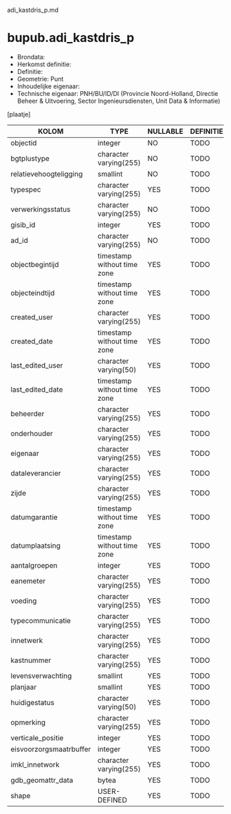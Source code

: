 adi_kastdris_p.md

# bupub.adi_kastdris_p


* Brondata: 
* Herkomst definitie: 
* Definitie: 
* Geometrie: Punt
* Inhoudelijke eigenaar: 
* Technische eigenaar: PNH/BU/ID/DI (Provincie Noord-Holland, Directie Beheer & Uitvoering, Sector Ingenieursdiensten, Unit Data & Informatie)

[plaatje]


|KOLOM                            |TYPE                       |NULLABLE|DEFINITIE|
|------                           |----                       |-----   |-----    |
|objectid                         |integer                    |NO      |TODO|
|bgtplustype                      |character varying(255)     |NO      |TODO|
|relatievehoogteligging           |smallint                   |NO      |TODO|
|typespec                         |character varying(255)     |YES     |TODO|
|verwerkingsstatus                |character varying(255)     |NO      |TODO|
|gisib_id                         |integer                    |YES     |TODO|
|ad_id                            |character varying(255)     |NO      |TODO|
|objectbegintijd                  |timestamp without time zone|YES     |TODO|
|objecteindtijd                   |timestamp without time zone|YES     |TODO|
|created_user                     |character varying(255)     |YES     |TODO|
|created_date                     |timestamp without time zone|YES     |TODO|
|last_edited_user                 |character varying(50)      |YES     |TODO|
|last_edited_date                 |timestamp without time zone|YES     |TODO|
|beheerder                        |character varying(255)     |YES     |TODO|
|onderhouder                      |character varying(255)     |YES     |TODO|
|eigenaar                         |character varying(255)     |YES     |TODO|
|dataleverancier                  |character varying(255)     |YES     |TODO|
|zijde                            |character varying(255)     |YES     |TODO|
|datumgarantie                    |timestamp without time zone|YES     |TODO|
|datumplaatsing                   |timestamp without time zone|YES     |TODO|
|aantalgroepen                    |integer                    |YES     |TODO|
|eanemeter                        |character varying(255)     |YES     |TODO|
|voeding                          |character varying(255)     |YES     |TODO|
|typecommunicatie                 |character varying(255)     |YES     |TODO|
|innetwerk                        |character varying(255)     |YES     |TODO|
|kastnummer                       |character varying(255)     |YES     |TODO|
|levensverwachting                |smallint                   |YES     |TODO|
|planjaar                         |smallint                   |YES     |TODO|
|huidigestatus                    |character varying(50)      |YES     |TODO|
|opmerking                        |character varying(255)     |YES     |TODO|
|verticale_positie                |integer                    |YES     |TODO|
|eisvoorzorgsmaatrbuffer          |integer                    |YES     |TODO|
|imkl_innetwork                   |character varying(255)     |YES     |TODO|
|gdb_geomattr_data                |bytea                      |YES     |TODO|
|shape                            |USER-DEFINED               |YES     |TODO|
